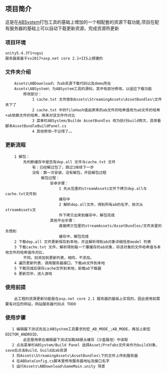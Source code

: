 
## 项目简介

这是在[ABSystem](https://github.com/tangzx/ABSystem)打包工具的基础上增加的一个相配套的资源下载功能,项目在配有服务器的基础上可以自动下载更新资源，完成资源热更新

### 项目环境
    unity5.4.3f1+ugui
    服务器是基于vs2017+asp.net core 2.1+IIS上搭建的
    
### 文件夹介绍
        Assets\ABDownload\ 为ab资源下载代码以及demo所在
        Assets\ABSystem\ 为ABSystem工具的源码，其中有部分修改，以适应下载功能
            修改部分：
                1 cache.txt 文件放到Assets\StreamingAssets\AssetBundles\文件夹下了
                2 cache.txt 中的fileHash值由原来的ab文件的哈希值改为ab文件的哈希+ab依赖文件的哈希，用来对该文件作对比
                3 菜单栏ABSystem/Builde AssetBundles 改为执行build两次，具体看脚本AssetBundleBuildPanel.cs
                4 其他修改~不记得了。。
                
### 更新流程
        1 解包：
            先判断缓存中是否有dep.all 文件与cache.txt 文件
                有：已经解过包了，跳过1继续下一步
                没有：第一次安装，没有解包，开启解包过程
                    解包过程：
                        安卓步骤：
                            1 先从包里的streamAssets文件下拷贝dep.all与cache.txt文件到
                            缓存中
                            2 解析dep.all文件，得到所有ab的名字，依次从streamAssets文
                            件下拷贝出来到缓存中，解包完成
                        其他平台步骤：
                            直接拷贝包里的streamAssets/AssetBundles/文件夹里的东西到
                            缓存中，解包完成                            
        2 下载dep.all 文件更新保存到本地，并且解析得到ab对象详细信息model 列表
        3 下载cache.txt 文件，解析得到每一个要缓存的ab对象，将该对象的文件哈希值与本地文件的哈希值作对比，
            不同，则添加到更新列表，相同，不添加。
        4 遍历更新列表，调用服务器接口，下载ab文件到本地
        5 下载完成后保存cache文件到本地，卸载ab下载器
        6 更新完毕，进入游戏

### 使用前提
        此工程的资源更新功能是在asp.net core 2.1 服务器的基础上实现的，因此使用前需要有对应的网站，网站服务器代码点 TODO

### 使用步骤
       1 编辑器下测试先加上ABSystem工具要求的宏_AB_MODE_;AB_MODE，再加上新宏EDITOR_ANDROID，
            此宏是用来在编辑器下测试加载AB是从缓存（沙盒路径）中读取
       2 点击菜单栏ABSystem/Build Panel 选择Asset/Prefabs文件夹作为build对象，save后点击Build，build出ab资源
       3 将Assets\StreamingAssets\AssetBundles\下的文件上传到服务器
       4 在ABDataConfig.cs脚本里修改服务器地址及接口名字
       5 运行Assets\ABDownload\GameMain.unity 场景
       
       
       
       
       
       
       
       
